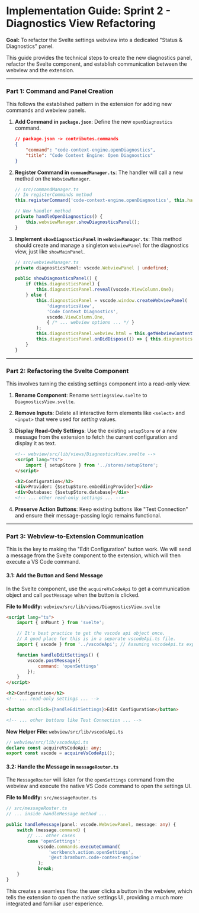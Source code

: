 # Implementation Guide: Sprint 2 - Diagnostics View Refactoring

**Goal:** To refactor the Svelte settings webview into a dedicated "Status & Diagnostics" panel.

This guide provides the technical steps to create the new diagnostics panel, refactor the Svelte component, and establish communication between the webview and the extension.

---

### **Part 1: Command and Panel Creation**

This follows the established pattern in the extension for adding new commands and webview panels.

1.  **Add Command in `package.json`**: Define the new `openDiagnostics` command.

    ```json
    // package.json -> contributes.commands
    {
        "command": "code-context-engine.openDiagnostics",
        "title": "Code Context Engine: Open Diagnostics"
    }
    ```

2.  **Register Command in `commandManager.ts`**: The handler will call a new method on the `WebviewManager`.

    ```typescript
    // src/commandManager.ts
    // In registerCommands method
    this.registerCommand('code-context-engine.openDiagnostics', this.handleOpenDiagnostics.bind(this));

    // New handler method
    private handleOpenDiagnostics() {
        this.webviewManager.showDiagnosticsPanel();
    }
    ```

3.  **Implement `showDiagnosticsPanel` in `webviewManager.ts`**: This method should create and manage a singleton `WebviewPanel` for the diagnostics view, just like `showMainPanel`.

    ```typescript
    // src/webviewManager.ts
    private diagnosticsPanel: vscode.WebviewPanel | undefined;

    public showDiagnosticsPanel() {
        if (this.diagnosticsPanel) {
            this.diagnosticsPanel.reveal(vscode.ViewColumn.One);
        } else {
            this.diagnosticsPanel = vscode.window.createWebviewPanel(
                'diagnosticsView', 
                'Code Context Diagnostics', 
                vscode.ViewColumn.One, 
                { /* ... webview options ... */ }
            );
            this.diagnosticsPanel.webview.html = this.getWebviewContent(this.diagnosticsPanel);
            this.diagnosticsPanel.onDidDispose(() => { this.diagnosticsPanel = undefined; }, null, this.context.subscriptions);
        }
    }
    ```

---

### **Part 2: Refactoring the Svelte Component**

This involves turning the existing settings component into a read-only view.

1.  **Rename Component**: Rename `SettingsView.svelte` to `DiagnosticsView.svelte`.
2.  **Remove Inputs**: Delete all interactive form elements like `<select>` and `<input>` that were used for *setting* values.
3.  **Display Read-Only Settings**: Use the existing `setupStore` or a new message from the extension to fetch the current configuration and display it as text.

    ```html
    <!-- webview/src/lib/views/DiagnosticsView.svelte -->
    <script lang="ts">
        import { setupStore } from '../stores/setupStore';
    </script>

    <h2>Configuration</h2>
    <div>Provider: {$setupStore.embeddingProvider}</div>
    <div>Database: {$setupStore.database}</div>
    <!-- ... other read-only settings ... -->
    ```

4.  **Preserve Action Buttons**: Keep existing buttons like "Test Connection" and ensure their message-passing logic remains functional.

---

### **Part 3: Webview-to-Extension Communication**

This is the key to making the "Edit Configuration" button work. We will send a message from the Svelte component to the extension, which will then execute a VS Code command.

#### **3.1: Add the Button and Send Message**

In the Svelte component, use the `acquireVsCodeApi` to get a communication object and call `postMessage` when the button is clicked.

**File to Modify:** `webview/src/lib/views/DiagnosticsView.svelte`

```html
<script lang="ts">
    import { onMount } from 'svelte';

    // It's best practice to get the vscode api object once.
    // A good place for this is in a separate vscodeApi.ts file.
    import { vscode } from '../vscodeApi'; // Assuming vscodeApi.ts exports it

    function handleEditSettings() {
        vscode.postMessage({
            command: 'openSettings'
        });
    }
</script>

<h2>Configuration</h2>
<!-- ... read-only settings ... -->

<button on:click={handleEditSettings}>Edit Configuration</button>

<!-- ... other buttons like Test Connection ... -->
```

**New Helper File:** `webview/src/lib/vscodeApi.ts`

```typescript
// webview/src/lib/vscodeApi.ts
declare const acquireVsCodeApi: any;
export const vscode = acquireVsCodeApi();
```

#### **3.2: Handle the Message in `messageRouter.ts`**

The `MessageRouter` will listen for the `openSettings` command from the webview and execute the native VS Code command to open the settings UI.

**File to Modify:** `src/messageRouter.ts`

```typescript
// src/messageRouter.ts
// ... inside handleMessage method ...

public handleMessage(panel: vscode.WebviewPanel, message: any) {
    switch (message.command) {
        // ... other cases
        case 'openSettings':
            vscode.commands.executeCommand(
                'workbench.action.openSettings', 
                '@ext:bramburn.code-context-engine'
            );
            break;
    }
}
```

This creates a seamless flow: the user clicks a button in the webview, which tells the extension to open the native settings UI, providing a much more integrated and familiar user experience.
